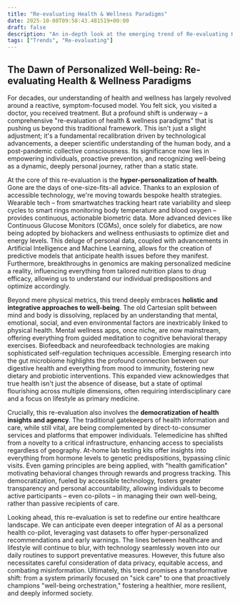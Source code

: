```yaml
---
title: "Re-evaluating Health & Wellness Paradigms"
date: 2025-10-08T09:58:43.481519+00:00
draft: false
description: "An in-depth look at the emerging trend of Re-evaluating Health & Wellness Paradigms and what it means for the future."
tags: ["Trends", "Re-evaluating"]
---
```


## The Dawn of Personalized Well-being: Re-evaluating Health & Wellness Paradigms

For decades, our understanding of health and wellness has largely revolved around a reactive, symptom-focused model. You felt sick, you visited a doctor, you received treatment. But a profound shift is underway – a comprehensive "re-evaluation of health & wellness paradigms" that is pushing us beyond this traditional framework. This isn't just a slight adjustment; it's a fundamental recalibration driven by technological advancements, a deeper scientific understanding of the human body, and a post-pandemic collective consciousness. Its significance now lies in empowering individuals, proactive prevention, and recognizing well-being as a dynamic, deeply personal journey, rather than a static state.

At the core of this re-evaluation is the **hyper-personalization of health**. Gone are the days of one-size-fits-all advice. Thanks to an explosion of accessible technology, we're moving towards bespoke health strategies. Wearable tech – from smartwatches tracking heart rate variability and sleep cycles to smart rings monitoring body temperature and blood oxygen – provides continuous, actionable biometric data. More advanced devices like Continuous Glucose Monitors (CGMs), once solely for diabetics, are now being adopted by biohackers and wellness enthusiasts to optimize diet and energy levels. This deluge of personal data, coupled with advancements in Artificial Intelligence and Machine Learning, allows for the creation of predictive models that anticipate health issues before they manifest. Furthermore, breakthroughs in genomics are making personalized medicine a reality, influencing everything from tailored nutrition plans to drug efficacy, allowing us to understand our individual predispositions and optimize accordingly.

Beyond mere physical metrics, this trend deeply embraces **holistic and integrative approaches to well-being**. The old Cartesian split between mind and body is dissolving, replaced by an understanding that mental, emotional, social, and even environmental factors are inextricably linked to physical health. Mental wellness apps, once niche, are now mainstream, offering everything from guided meditation to cognitive behavioral therapy exercises. Biofeedback and neurofeedback technologies are making sophisticated self-regulation techniques accessible. Emerging research into the gut microbiome highlights the profound connection between our digestive health and everything from mood to immunity, fostering new dietary and probiotic interventions. This expanded view acknowledges that true health isn't just the absence of disease, but a state of optimal flourishing across multiple dimensions, often requiring interdisciplinary care and a focus on lifestyle as primary medicine.

Crucially, this re-evaluation also involves the **democratization of health insights and agency**. The traditional gatekeepers of health information and care, while still vital, are being complemented by direct-to-consumer services and platforms that empower individuals. Telemedicine has shifted from a novelty to a critical infrastructure, enhancing access to specialists regardless of geography. At-home lab testing kits offer insights into everything from hormone levels to genetic predispositions, bypassing clinic visits. Even gaming principles are being applied, with "health gamification" motivating behavioral changes through rewards and progress tracking. This democratization, fueled by accessible technology, fosters greater transparency and personal accountability, allowing individuals to become active participants – even co-pilots – in managing their own well-being, rather than passive recipients of care.

Looking ahead, this re-evaluation is set to redefine our entire healthcare landscape. We can anticipate even deeper integration of AI as a personal health co-pilot, leveraging vast datasets to offer hyper-personalized recommendations and early warnings. The lines between healthcare and lifestyle will continue to blur, with technology seamlessly woven into our daily routines to support preventative measures. However, this future also necessitates careful consideration of data privacy, equitable access, and combating misinformation. Ultimately, this trend promises a transformative shift: from a system primarily focused on "sick care" to one that proactively champions "well-being orchestration," fostering a healthier, more resilient, and deeply informed society.